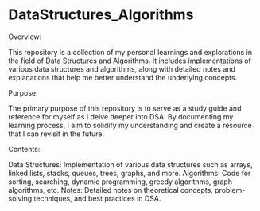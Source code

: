 # DataStructures_Algorithms
Overview:

This repository is a collection of my personal learnings and explorations in the field of Data Structures and Algorithms. It includes implementations of various data structures and algorithms, along with detailed notes and explanations that help me better understand the underlying concepts.

Purpose:

The primary purpose of this repository is to serve as a study guide and reference for myself as I delve deeper into DSA. By documenting my learning process, I aim to solidify my understanding and create a resource that I can revisit in the future.

Contents:

Data Structures: Implementation of various data structures such as arrays, linked lists, stacks, queues, trees, graphs, and more.
Algorithms: Code for sorting, searching, dynamic programming, greedy algorithms, graph algorithms, etc.
Notes: Detailed notes on theoretical concepts, problem-solving techniques, and best practices in DSA.
